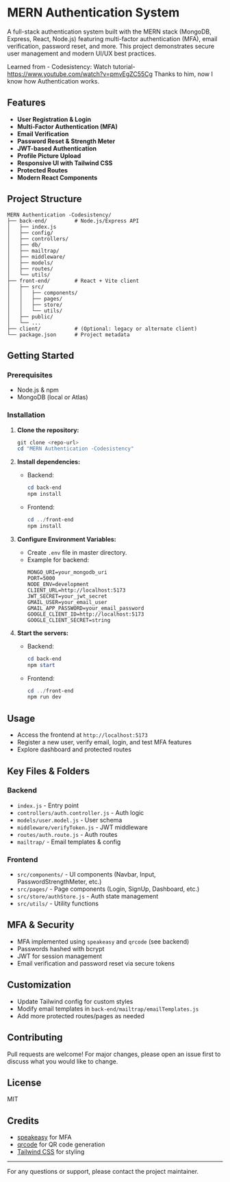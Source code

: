 # MERN Authentication System

A full-stack authentication system built with the MERN stack (MongoDB, Express, React, Node.js) featuring multi-factor authentication (MFA), email verification, password reset, and more. This project demonstrates secure user management and modern UI/UX best practices.


Learned from - Codesistency: Watch tutorial- https://www.youtube.com/watch?v=pmvEgZC55Cg
Thanks to him, now I know how Authentication works.

## Features

- **User Registration & Login**
- **Multi-Factor Authentication (MFA)**
- **Email Verification**
- **Password Reset & Strength Meter**
- **JWT-based Authentication**
- **Profile Picture Upload**
- **Responsive UI with Tailwind CSS**
- **Protected Routes**
- **Modern React Components**

## Project Structure

```
MERN Authentication -Codesistency/
├── back-end/         # Node.js/Express API
│   ├── index.js
│   ├── config/
│   ├── controllers/
│   ├── db/
│   ├── mailtrap/
│   ├── middleware/
│   ├── models/
│   ├── routes/
│   └── utils/
├── front-end/        # React + Vite client
│   ├── src/
│   │   ├── components/
│   │   ├── pages/
│   │   ├── store/
│   │   └── utils/
│   ├── public/
│   └── ...
├── client/           # (Optional: legacy or alternate client)
└── package.json      # Project metadata
```

## Getting Started

### Prerequisites
- Node.js & npm
- MongoDB (local or Atlas)

### Installation

1. **Clone the repository:**
   ```powershell
   git clone <repo-url>
   cd "MERN Authentication -Codesistency"
   ```

2. **Install dependencies:**
   - Backend:
     ```powershell
     cd back-end
     npm install
     ```
   - Frontend:
     ```powershell
     cd ../front-end
     npm install
     ```

3. **Configure Environment Variables:**
   - Create `.env` file in master directory.
   - Example for backend:
     ```env
     MONGO_URI=your_mongodb_uri
     PORT=5000
     NODE_ENV=development
     CLIENT_URL=http://localhost:5173
     JWT_SECRET=your_jwt_secret
     GMAIL_USER=your_email_user
     GMAIL_APP_PASSWORD=your_email_password
     GOOGLE_CLIENT_ID=http://localhost:5173
     GOOGLE_CLIENT_SECRET=string
     ```

4. **Start the servers:**
   - Backend:
     ```powershell
     cd back-end
     npm start
     ```
   - Frontend:
     ```powershell
     cd ../front-end
     npm run dev
     ```

## Usage

- Access the frontend at `http://localhost:5173`
- Register a new user, verify email, login, and test MFA features
- Explore dashboard and protected routes

## Key Files & Folders

### Backend
- `index.js` - Entry point
- `controllers/auth.controller.js` - Auth logic
- `models/user.model.js` - User schema
- `middleware/verifyToken.js` - JWT middleware
- `routes/auth.route.js` - Auth routes
- `mailtrap/` - Email templates & config

### Frontend
- `src/components/` - UI components (Navbar, Input, PasswordStrengthMeter, etc.)
- `src/pages/` - Page components (Login, SignUp, Dashboard, etc.)
- `src/store/authStore.js` - Auth state management
- `src/utils/` - Utility functions

## MFA & Security
- MFA implemented using `speakeasy` and `qrcode` (see backend)
- Passwords hashed with bcrypt
- JWT for session management
- Email verification and password reset via secure tokens

## Customization
- Update Tailwind config for custom styles
- Modify email templates in `back-end/mailtrap/emailTemplates.js`
- Add more protected routes/pages as needed

## Contributing
Pull requests are welcome! For major changes, please open an issue first to discuss what you would like to change.

## License
MIT

## Credits
- [speakeasy](https://github.com/speakeasyjs/speakeasy) for MFA
- [qrcode](https://github.com/soldair/node-qrcode) for QR code generation
- [Tailwind CSS](https://tailwindcss.com/) for styling

---

For any questions or support, please contact the project maintainer.
